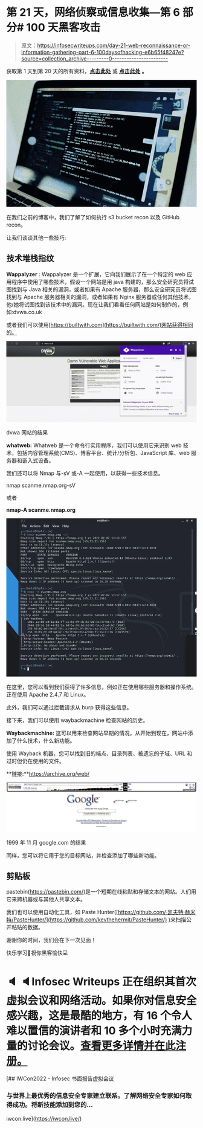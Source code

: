 # 第 21 天，网络侦察或信息收集—第 6 部分# 100 天黑客攻击

> 原文：<https://infosecwriteups.com/day-21-web-reconnaissance-or-information-gathering-part-6-100daysofhacking-e6b65f48247e?source=collection_archive---------0----------------------->

获取第 1 天到第 20 天的所有资料，[**点击此处**](https://github.com/ayush098-hub/100DaysofHacking) 或 [**点击此处**](https://3xabyt3.medium.com/list/100daysofhacking-challenge-3db6061da4b1) **。**

![](img/b71ccbd1abbc3d1958a4eda2b38f481f.png)

在我们之前的博客中，我们了解了如何执行 s3 bucket recon 以及 GitHub recon。

让我们谈谈其他一些技巧:

## 技术堆栈指纹

**Wappalyzer** : Wappalyzer 是一个扩展，它向我们展示了在一个特定的 web 应用程序中使用了哪些技术，假设一个网站是用 java 构建的，那么安全研究员将试图找到与 Java 相关的漏洞，或者如果有 Apache 服务器，那么安全研究员将试图找到与 Apache 服务器相关的漏洞，或者如果有 Nginx 服务器或任何其他技术，他/她将试图找到该技术中的漏洞。现在让我们看看任何网站是如何制作的，例如:dvwa.co.uk

或者我们可以使用[https://builtwith.com](https://builtwith.com/)网站获得相同的。

![](img/adbe282df2fdc345e944a459870f3398.png)

dvwa 网站的结果

**whatweb:** Whatweb 是一个命令行实用程序，我们可以使用它来识别 web 技术，包括内容管理系统(CMS)、博客平台、统计/分析包、JavaScript 库、web 服务器和嵌入式设备。

我们还可以将 Nmap 与-sV 或-A 一起使用，以获得一些技术信息。

nmap scanme.nmap.org-sV

或者

**nmap-A scanme.nmap.org**

![](img/bc287aa1b320abbf0ba9f51917cb4369.png)

在这里，您可以看到我们获得了许多信息，例如正在使用哪些服务器和操作系统。正在使用 Apache 2.4.7 和 Linux。

此外，我们可以通过拦截请求从 burp 获得这些信息。

接下来，我们可以使用 waybackmachine 检查网站的历史。

**Waybackmachine:** 这可以用来检查网站早期的情况，从开始到现在，网站中添加了什么技术，什么新功能。

使用 Wayback 机器，您可以找到旧的端点、目录列表、被遗忘的子域、URL 和过时但仍在使用的文件。

**链接:**https://archive.org/web/

![](img/39944b70b35e55c60e70bbe19fd60b1f.png)

1999 年 11 月 google.com 的结果

同样，您可以将它用于您的目标网站，并检查添加了哪些新功能。

## 剪贴板

pastebin(https://pastebin.com/)是一个短期在线粘贴和存储文本的网站。人们用它来跨机器或与其他人共享文本。

我们也可以使用自动化工具，如 Paste Hunter([https://github.com/·凯夫特·赫米特/PasteHunter/](https://github.com/kevthehermit/PasteHunter/) )来扫描公开粘贴的数据。

谢谢你的时间，我们会在下一次见面！

快乐学习📖祝你黑客愉快💻

# 🔈 🔈Infosec Writeups 正在组织其首次虚拟会议和网络活动。如果你对信息安全感兴趣，这是最酷的地方，有 16 个令人难以置信的演讲者和 10 多个小时充满力量的讨论会议。[查看更多详情并在此注册。](https://iwcon.live/)

[](https://iwcon.live/) [## IWCon2022 - Infosec 书面报告虚拟会议

### 与世界上最优秀的信息安全专家建立联系。了解网络安全专家如何取得成功。将新技能添加到您的…

iwcon.live](https://iwcon.live/)